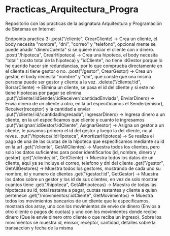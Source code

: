 # Practicas_Arquitectura_Progra
Repositorio con las practicas de la asignatura Arquitectura y Programación de Sistemas en Internet

Endpoints practica 3:
  .post("/cliente", CrearCliente) -> Crea un cliente, el body necesita "nombre", "dni", "correo" y "telefono", opcional mente se puede añadir "dineroCuenta" si se quiere iniciar el cliente con x dinero.
  .post("/hipoteca", CrearHipoteca) ->  Crea una hipoteca, el body necesita "total" (costo total de la hipoteca) y "idCliente", no tiene idGestor porque lo he querido hacer sin redundancias, por lo que 
  comprueba directamente en el cliente si tiene gestor o no.
  .post("/gestor", CrearGestor) -> Crea un gestor, el body necesita "nombre" y "dni", que conste que una misma persona puede ser gestor y cliente a la vez.
  .delete("/cliente/:id", BorrarCliente) -> Elimina un cliente, se pasa el id del cliente y si este no tiene hipotecas por pagar se elimina
  .put("/cliente/:idSender/:idReceiver/:cantidadEnviada", EnviarDinero) -> Envia dinero de un cliente a otro, en la url especificamos el Sender(emisor), Receiver(receptor) y la cantidad a enviar
  .put("/cliente/:id/:cantidadIngresada", IngresarDinero) -> Ingresa dinero a un cliente, en la url especificamos que cliente y cuanto le ingresamos
  .put("/asignar/:idGestor/:idCliente", AsignarGestor) -> Asigna un gestor a un cliente, le pasamos primero el id del gestor y luego la del cliente, no al reves.
  .put("/hipoteca/:idHipoteca", AmortizarHipoteca) -> Se realiza el pago de una de las cuotas de la hipoteca que especificamos mediante su id en la url
  .get("/cliente", GetAllClientes) -> Muestra todos los clientes, pero solo los datos suficientes para poder identificarlos (id, nombre, dinero y gestor)
  .get("/cliente/:id", GetCliente) -> Muestra todos los datos de un cliente, aqui ya se incluye el correo, telefono y dni del cliente
  .get("/gestor", GetAllGestores) -> Muestra todos los gestores, mostrando de cada uno su nombre, id y numero de clientes
  .get("/gestor/:id", GetGestor) -> Muestra los datos sobre un gestor y los id de sus clientes, en vez de solo mostrar cuantos tiene
  .get("/hipoteca", GetAllHipotecas) -> Muestra de todas las hipotecas su id, total restante a pagar, cuotas restantes y cliente a quien pertenece
  .get("/movimientos/:idCliente", GetMovimientos) -> Muestra todos los movimientos bancarios de un cliente que le especificamos, mostrará dos array, uno con los movimientos de envio de dinero (Envios a otro 
  cliente o pagos de cuotas) y uno con los movimientos donde recibe dinero (Que le envie dinero otro cliente o que reciba un ingreso). Sobre los movimientos se muestra id, emisor, receptor, cantidad, detalles 
  sobre la transaccion y fecha de la misma
